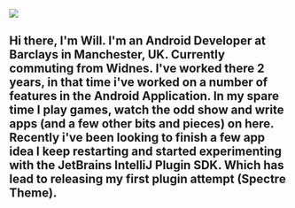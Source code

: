 ![](https://res.cloudinary.com/willwidlof/image/upload/v1595955346/Blue_Tech_Cables_Facebook_Ad_1_akygwc.png)

## Hi there, I'm Will. I'm an Android Developer at Barclays in Manchester, UK. Currently commuting from Widnes. I've worked there 2 years, in that time i've worked on a number of features in the Android Application. In my spare time I play games, watch the odd show and write apps (and a few other bits and pieces) on here. Recently i've been looking to finish a few app idea I keep restarting and started experimenting with the JetBrains IntelliJ Plugin SDK. Which has lead to releasing my first plugin attempt (Spectre Theme).

<!--
**WillWidlof/WillWidlof** is a ✨ _special_ ✨ repository because its `README.md` (this file) appears on your GitHub profile.

Here are some ideas to get you started:

- 🔭 I’m currently working on ...
- 🌱 I’m currently learning ...
- 👯 I’m looking to collaborate on ...
- 🤔 I’m looking for help with ...
- 💬 Ask me about ...
- 📫 How to reach me: ...
- 😄 Pronouns: ...
- ⚡ Fun fact: ...
-->
